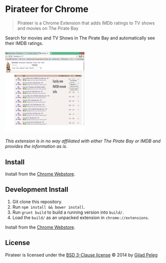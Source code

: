 # Pirateer for Chrome

> Pirateer is a Chrome Extension that adds IMDb ratings to TV shows and movies on The Pirate Bay

Search for movies and TV Shows in The Pirate Bay and automatically see their IMDB ratings.

#### <img src="workspace/screen1.jpg" alt="Screenshot of Pirateer" width="256" height="256"/>

*This extension is in no way affiliated with either The Pirate Bay or IMDB and provides the information as is.*

## Install

Install from the [Chrome Webstore](https://chrome.google.com/webstore/detail/pirateer/dleipnbkaniagkflpbhloiadkdooaacd).

## Development Install

1. Git clone this repository.
2. Run `npm install && bower install`.
3. Run `grunt build` to build a running version into `build/`.
4. Load the `build/` as an unpacked extension in `chrome://extensions`.

Install from the [Chrome Webstore](https://chrome.google.com/webstore/detail/pirateer/dleipnbkaniagkflpbhloiadkdooaacd).

## License

Pirateer is licensed under the [BSD 3-Clause license](http://opensource.org/licenses/BSD-3-Clause)
© 2014 by [Gilad Peleg](https://github.com/pgilad)
